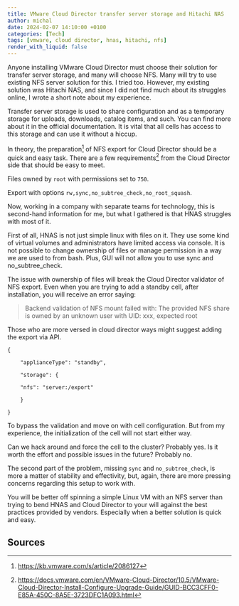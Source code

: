 ```yaml
---
title: VMware Cloud Director transfer server storage and Hitachi NAS
author: michal
date: 2024-02-07 14:10:00 +0100
categories: [Tech]
tags: [vmware, cloud director, hnas, hitachi, nfs]
render_with_liquid: false
---
```


Anyone installing VMware Cloud Director must choose their solution for transfer server storage, and many will choose NFS. Many will try to use existing NFS server solution for this. I tried too. However, my existing solution was Hitachi NAS, and since I did not find much about its struggles online, I wrote a short note about my experience.

Transfer server storage is used to share configuration and as a temporary storage for uploads, downloads, catalog items, and such. You can find more about it in the official documentation. It is vital that all cells has access to this storage and can use it without a hiccup.

In theory, the preparation[^walkthrough] of NFS export for Cloud Director should be a quick and easy task. There are a few requirements[^documentation] from the Cloud Director side that should be easy to meet.

Files owned by `root` with permissions set to `750`.

Export with options `rw,sync,no_subtree_check,no_root_squash`.

Now, working in a company with separate teams for technology, this is second-hand information for me, but what I gathered is that HNAS struggles with most of it.

First of all, HNAS is not just simple linux with files on it. They use some kind of virtual volumes and administrators have limited access via console. It is not possible to change ownership of files or manage permission in a way we are used to from bash. Plus, GUI will not allow you to use sync and no_subtree_check.

The issue with ownership of files will break the Cloud Director validator of NFS export. Even when you are trying to add a standby cell, after installation, you will receive an error saying:

> Backend validation of NFS mount failed with: The provided NFS share is owned by an unknown user with UID: xxx, expected root

Those who are more versed in cloud director ways might suggest adding the export via API.

```
{

    "applianceType": "standby",

    "storage": {

    "nfs": "server:/export"

    }

}
```

To bypass the validation and move on with cell configuration. But from my experience, the initialization of the cell will not start either way. 

Can we hack around and force the cell to the cluster? Probably yes. Is it worth the effort and possible issues in the future? Probably no.

The second part of the problem, missing `sync` and `no_subtree_check`, is more a matter of stability and effectivity, but, again, there are more pressing concerns regarding this setup to work with.

You will be better off spinning a simple Linux VM with an NFS server than trying to bend HNAS and Cloud Director to your will against the best practices provided by vendors. Especially when a better solution is quick and easy.

## Sources

[^documentation]: <https://docs.vmware.com/en/VMware-Cloud-Director/10.5/VMware-Cloud-Director-Install-Configure-Upgrade-Guide/GUID-BCC3CFF0-E85A-450C-8A5E-3723DFC1A093.html>
[^walkthrough]: <https://kb.vmware.com/s/article/2086127>